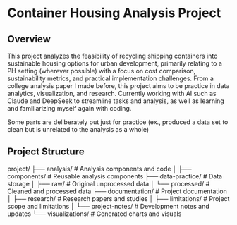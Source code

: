 # Container Housing Analysis Project

## Overview
This project analyzes the feasibility of recycling shipping containers into sustainable housing options for urban development, primarily relating to a PH setting (wherever possible) with a focus on cost comparison, sustainability metrics, and practical implementation challenges. From a college analysis paper I made before, this project aims to be practice in data analytics, visualization, and research. Currently working with AI such as Claude and DeepSeek to streamline tasks and analysis, as well as learning and familiarizing myself again with coding. 

Some parts are deliberately put just for practice (ex., produced a data set to clean but is unrelated to the analysis as a whole)

## Project Structure
project/
├── analysis/          # Analysis components and code
│   ├── components/    # Reusable analysis components
├── data-practice/     # Data storage
│   ├── raw/           # Original unprocessed data
│   └── processed/     # Cleaned and processed data
├── documentation/     # Project documentation
│   ├── research/      # Research papers and studies
│   ├── limitations/   # Project scope and limitations
│   └── project-notes/ # Development notes and updates
└── visualizations/    # Generated charts and visuals